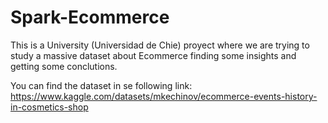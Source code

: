 # Spark-Ecommerce

This is a University (Universidad de Chie) proyect where we are trying to study a massive dataset about Ecommerce finding some insights and getting some conclutions.

You can find the dataset in se following link: https://www.kaggle.com/datasets/mkechinov/ecommerce-events-history-in-cosmetics-shop
